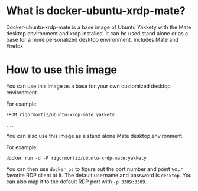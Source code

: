 # What is docker-ubuntu-xrdp-mate?
Docker-ubuntu-xrdp-mate is a base image of Ubuntu Yakkety with the Mate desktop environment and xrdp installed. It can be used stand alone or as a base for a more personalized desktop environment. Includes Mate and Firefox

# How to use this image
You can use this image as a base for your own customized desktop environment.

For example:

```
FROM rigormortiz/ubuntu-xrdp-mate:yakkety

...
```

You can also use this image as a stand alone Mate desktop environment.

For example:

```
docker run -d -P rigormortiz/ubuntu-xrdp-mate:yakkety
```

You can then use `docker ps` to figure out the port number and point your favorite RDP client at it. The default username and password is `desktop`. You can also map it to the default RDP port with `-p 3389:3389`.
